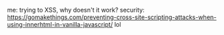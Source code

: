 me: trying to XSS, why doesn't it work?
security: https://gomakethings.com/preventing-cross-site-scripting-attacks-when-using-innerhtml-in-vanilla-javascript/ lol
